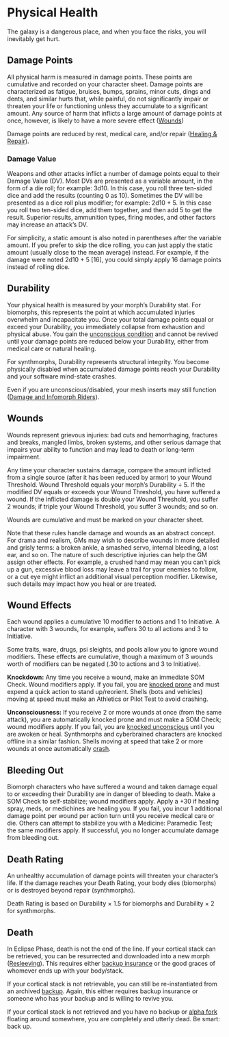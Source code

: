 # Physical Health

The galaxy is a dangerous place, and when you face the risks, you will inevitably get hurt.

## Damage Points

All physical harm is measured in damage points. These points are cumulative and recorded on your character sheet. Damage points are characterized as fatigue, bruises, bumps, sprains, minor cuts, dings and dents, and similar hurts that, while painful, do not significantly impair or threaten your life or functioning unless they accumulate to a significant amount. Any source of harm that inflicts a large amount of damage points at once, however, is likely to have a more severe effect ([Wounds](../12/16-physical-health.md#wounds))

Damage points are reduced by rest, medical care, and/or repair ([Healing & Repair](../12/17-healing-and-repair.md)).

### Damage Value

Weapons and other attacks inflict a number of damage points equal to their Damage Value (DV). Most DVs are presented as a variable amount, in the form of a die roll; for example: 3d10. In this case, you roll three ten-sided dice and add the results (counting 0 as 10). Sometimes the DV will be presented as a dice roll plus modifier; for example: 2d10 + 5. In this case you roll two ten-sided dice, add them together, and then add 5 to get the result. Superior results, ammunition types, firing modes, and other factors may increase an attack’s DV.

For simplicity, a static amount is also noted in parentheses after the variable amount. If you prefer to skip the dice rolling, you can just apply the static amount (usually close to the mean average) instead. For example, if the damage were noted 2d10 + 5 \[16\], you could simply apply 16 damage points instead of rolling dice.

## Durability

Your physical health is measured by your morph’s Durability stat. For biomorphs, this represents the point at which accumulated injuries overwhelm and incapacitate you. Once your total damage points equal or exceed your Durability, you immediately collapse from exhaustion and physical abuse. You gain the [unconscious condition](../12/21-other-action-factors.md#conditions) and cannot be revived until your damage points are reduced below your Durability, either from medical care or natural healing.

For synthmorphs, Durability represents structural integrity. You become physically disabled when accumulated damage points reach your Durability and your software mind-state crashes.

Even if you are unconscious/disabled, your mesh inserts may still function ([Damage and Infomorph Riders](../13/15-hardware-damage.md#damage-and-infomorph-riders)).

## Wounds

Wounds represent grievous injuries: bad cuts and hemorrhaging, fractures and breaks, mangled limbs, broken systems, and other serious damage that impairs your ability to function and may lead to death or long-term impairment.

Any time your character sustains damage, compare the amount inflicted from a single source (after it has been reduced by armor) to your Wound Threshold. Wound Threshold equals your morph’s Durability ÷ 5. If the modified DV equals or exceeds your Wound Threshold, you have suffered a wound. If the inflicted damage is double your Wound Threshold, you suffer 2 wounds; if triple your Wound Threshold, you suffer 3 wounds; and so on.

Wounds are cumulative and must be marked on your character sheet.

Note that these rules handle damage and wounds as an abstract concept. For drama and realism, GMs may wish to describe wounds in more detailed and grisly terms: a broken ankle, a smashed servo, internal bleeding, a lost ear, and so on. The nature of such descriptive injuries can help the GM assign other effects. For example, a crushed hand may mean you can’t pick up a gun, excessive blood loss may leave a trail for your enemies to follow, or a cut eye might inflict an additional visual perception modifier. Likewise, such details may impact how you heal or are treated.

## Wound Effects

Each wound applies a cumulative 10 modifier to actions and 1 to Initiative. A character with 3 wounds, for example, suffers 30 to all actions and 3 to Initiative.

Some traits, ware, drugs, psi sleights, and pools allow you to ignore wound modifiers. These effects are cumulative, though a maximum of 3 wounds worth of modifiers can be negated (.30 to actions and 3 to Initiative).

**Knockdown:** Any time you receive a wound, make an immediate SOM Check. Wound modifiers apply. If you fail, you are [knocked prone](../12/21-other-action-factors.md#conditions) and must expend a quick action to stand up/reorient. Shells (bots and vehicles) moving at speed must make an Athletics or Pilot Test to avoid crashing.

**Unconsciousness:** If you receive 2 or more wounds at once (from the same attack), you are automatically knocked prone and must make a SOM Check; wound modifiers apply. If you fail, you are [knocked unconscious](../12/21-other-action-factors.md#conditions) until you are awoken or heal. Synthmorphs and cyberbrained characters are knocked offline in a similar fashion. Shells moving at speed that take 2 or more wounds at once automatically [crash](../12/25-vehicle-movement.md#crashes).

## Bleeding Out

Biomorph characters who have suffered a wound and taken damage equal to or exceeding their Durability are in danger of bleeding to death. Make a SOM Check to self-stabilize; wound modifiers apply. Apply a +30 if healing spray, meds, or medichines are healing you. If you fail, you incur 1 additional damage point per wound per action turn until you receive medical care or die. Others can attempt to stabilize you with a Medicine: Paramedic Test; the same modifiers apply. If successful, you no longer accumulate damage from bleeding out.

## Death Rating

An unhealthy accumulation of damage points will threaten your character’s life. If the damage reaches your Death Rating, your body dies (biomorphs) or is destroyed beyond repair (synthmorphs).

Death Rating is based on Durability × 1.5 for biomorphs and Durability × 2 for synthmorphs.

## Death

In Eclipse Phase, death is not the end of the line. If your cortical stack can be retrieved, you can be resurrected and downloaded into a new morph ([Resleeving](../15/02-resleeving.md)). This requires either [backup insurance](../15/01-backups-and-uploading.md#death-and-backup-insurance) or the good graces of whomever ends up with your body/stack.

If your cortical stack is not retrievable, you can still be re-instantiated from an archived [backup](../15/01-backups-and-uploading.md). Again, this either requires backup insurance or someone who has your backup and is willing to revive you.

If your cortical stack is not retrieved and you have no backup or [alpha fork](../15/04-forking-and-merging.md#alpha-forks) floating around somewhere, you are completely and utterly dead. Be smart: back up.
